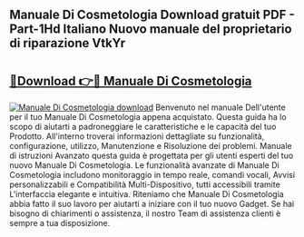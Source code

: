 ## Manuale Di Cosmetologia Download gratuit PDF - Part-1Hd Italiano Nuovo manuale del proprietario di riparazione VtkYr

# <h2><a href="http://dffavl.blite.top/?on=Manuale+Di+Cosmetologia">🔗Download 👉🔴 Manuale Di Cosmetologia</a></h2>

[![Manuale Di Cosmetologia download](https://i.imgur.com/lujVjoI.png)](http://dffavl.blite.top/?on=Manuale+Di+Cosmetologia)
Benvenuto nel manuale Dell'utente per il tuo Manuale Di Cosmetologia appena acquistato. Questa guida ha lo scopo di aiutarti a padroneggiare le caratteristiche e le capacità del tuo Prodotto. All'interno troverai informazioni dettagliate su funzionalità, configurazione, utilizzo, Manutenzione e Risoluzione dei problemi. Manuale di istruzioni Avanzato questa guida è progettata per gli utenti esperti del tuo nuovo Manuale Di Cosmetologia. Le funzionalità avanzate di Manuale Di Cosmetologia includono monitoraggio in tempo reale, comandi vocali, Avvisi personalizzabili e Compatibilità Multi-Dispositivo, tutti accessibili tramite L'interfaccia elegante e intuitiva. Riteniamo che Manuale Di Cosmetologia abbia fatto il suo lavoro per aiutarti a iniziare con il tuo nuovo Gadget. Se hai bisogno di chiarimenti o assistenza, il nostro Team di assistenza clienti è sempre a tua disposizione.
